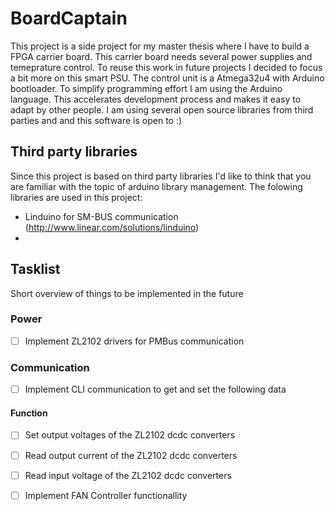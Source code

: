 # BoardCaptain

This project is a side project for my master thesis where I have to build a FPGA carrier board. This carrier board needs several power supplies and temeprature control. To reuse this work in future projects I decided to focus a bit more on this smart PSU. The control unit is a Atmega32u4 with Arduino bootloader. To simplify programming effort I am using the Arduino language. This accelerates development process and makes it easy to adapt by other people. I am using several open source libraries from third parties and and this software is open to :)

## Third party libraries

Since this project is based on third party libraries I'd like to think that you are familiar with the topic of arduino library management. The folowing libraries are used in this project:

 - Linduino for SM-BUS communication (http://www.linear.com/solutions/linduino)
 - 


 ## Tasklist

Short overview of things to be implemented in the future

 ### Power
 - [ ] Implement ZL2102 drivers for PMBus communication
 ### Communication
 - [ ] Implement CLI communication to get and set the following data
 #### Function
 - [ ] Set output voltages of the ZL2102 dcdc converters
 - [ ] Read output current of the ZL2102 dcdc converters
 - [ ] Read input voltage of the ZL2102 dcdc converters
 - [ ] Implement FAN Controller functionallity





